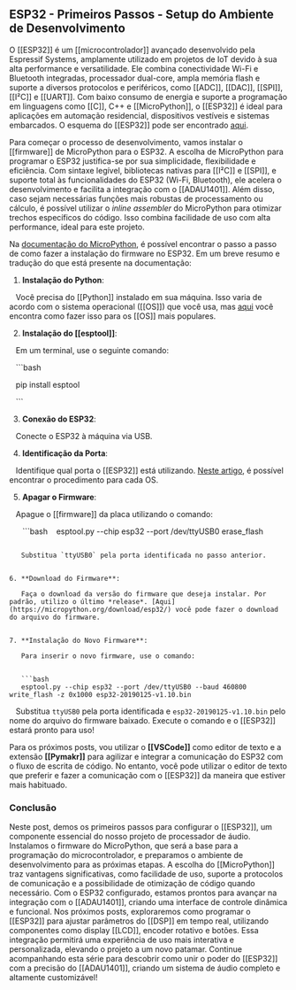 
## ESP32 - Primeiros Passos - Setup do Ambiente de Desenvolvimento

  
O [[ESP32]] é um [[microcontrolador]] avançado desenvolvido pela Espressif Systems, amplamente utilizado em projetos de IoT devido à sua alta performance e versatilidade. Ele combina conectividade Wi-Fi e Bluetooth integradas, processador dual-core, ampla memória flash e suporte a diversos protocolos e periféricos, como [[ADC]], [[DAC]], [[SPI]], [[I²C]] e [[UART]]. Com baixo consumo de energia e suporte a programação em linguagens como [[C]], C++ e [[MicroPython]], o [[ESP32]] é ideal para aplicações em automação residencial, dispositivos vestíveis e sistemas embarcados. O esquema do [[ESP32]] pode ser encontrado [aqui](link_do_esquema).

Para começar o processo de desenvolvimento, vamos instalar o [[firmware]] de MicroPython para o ESP32. A escolha de MicroPython para programar o ESP32 justifica-se por sua simplicidade, flexibilidade e eficiência. Com sintaxe legível, bibliotecas nativas para [[I²C]] e [[SPI]], e suporte total às funcionalidades do ESP32 (Wi-Fi, Bluetooth), ele acelera o desenvolvimento e facilita a integração com o [[ADAU1401]]. Além disso, caso sejam necessárias funções mais robustas de processamento ou cálculo, é possível utilizar o *inline assembler* do MicroPython para otimizar trechos específicos do código. Isso combina facilidade de uso com alta performance, ideal para este projeto.

  

Na [documentação do MicroPython](https://docs.micropython.org), é possível encontrar o passo a passo de como fazer a instalação do firmware no ESP32. Em um breve resumo e tradução do que está presente na documentação:

  
1. **Instalação do Python**:  

   Você precisa do [[Python]] instalado em sua máquina. Isso varia de acordo com o sistema operacional ([[OS]]) que você usa, mas [aqui](https://www.python.org/downloads/) você encontra como fazer isso para os [[OS]] mais populares.

  

2. **Instalação do [[esptool]]**:  

   Em um terminal, use o seguinte comando:  

   ```bash

   pip install esptool

   ```

  

3. **Conexão do ESP32**:  

   Conecte o ESP32 à máquina via USB.

4. **Identificação da Porta**:  

   Identifique qual porta o [[ESP32]] está utilizando. [Neste artigo](link_do_artigo), é possível encontrar o procedimento para cada OS.

5. **Apagar o Firmware**:  

   Apague o [[firmware]] da placa utilizando o comando:  

  
   ```bash 
   esptool.py --chip esp32 --port /dev/ttyUSB0 erase_flash  
```
  
   Substitua `ttyUSB0` pela porta identificada no passo anterior.

  
6. **Download do Firmware**:  

   Faça o download da versão do firmware que deseja instalar. Por padrão, utilizo o último *release*. [Aqui](https://micropython.org/download/esp32/) você pode fazer o download do arquivo do firmware.


7. **Instalação do Novo Firmware**: 

   Para inserir o novo firmware, use o comando: 

   
   ```bash
   esptool.py --chip esp32 --port /dev/ttyUSB0 --baud 460800 write_flash -z 0x1000 esp32-20190125-v1.10.bin
```

   Substitua `ttyUSB0` pela porta identificada e `esp32-20190125-v1.10.bin` pelo nome do arquivo do firmware baixado. Execute o comando e o [[ESP32]] estará pronto para uso!

Para os próximos posts, vou utilizar o **[[VSCode]]** como editor de texto e a extensão **[[Pymakr]]** para agilizar e integrar a comunicação do ESP32 com o fluxo de escrita de código. No entanto, você pode utilizar o editor de texto que preferir e fazer a comunicação com o [[ESP32]] da maneira que estiver mais habituado.


### Conclusão

Neste post, demos os primeiros passos para configurar o [[ESP32]], um componente essencial do nosso projeto de processador de áudio. Instalamos o firmware do MicroPython, que será a base para a programação do microcontrolador, e preparamos o ambiente de desenvolvimento para as próximas etapas. A escolha do [[MicroPython]] traz vantagens significativas, como facilidade de uso, suporte a protocolos de comunicação e a possibilidade de otimização de código quando necessário.
Com o ESP32 configurado, estamos prontos para avançar na integração com o [[ADAU1401]], criando uma interface de controle dinâmica e funcional. Nos próximos posts, exploraremos como programar o [[ESP32]] para ajustar parâmetros do [[DSP]] em tempo real, utilizando componentes como display [[LCD]], encoder rotativo e botões. Essa integração permitirá uma experiência de uso mais interativa e personalizada, elevando o projeto a um novo patamar.
Continue acompanhando esta série para descobrir como unir o poder do [[ESP32]] com a precisão do [[ADAU1401]], criando um sistema de áudio completo e altamente customizável!

  